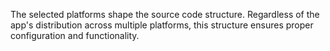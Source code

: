 The selected platforms shape the source code structure. Regardless of the app's distribution across multiple platforms, this structure ensures proper configuration and functionality.